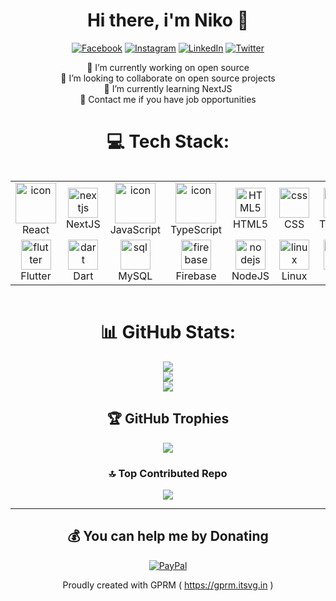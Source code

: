 <div align="center">

# Hi there, i'm Niko 👋
[![Facebook](https://img.shields.io/badge/Facebook-%231877F2.svg?logo=Facebook&logoColor=white)](https://facebook.com/nikohoffren86) [![Instagram](https://img.shields.io/badge/Instagram-%23E4405F.svg?logo=Instagram&logoColor=white)](https://instagram.com/nikohoffren) [![LinkedIn](https://img.shields.io/badge/LinkedIn-%230077B5.svg?logo=linkedin&logoColor=white)](https://linkedin.com/in/nikohoffren) [![Twitter](https://img.shields.io/badge/Twitter-%231DA1F2.svg?logo=Twitter&logoColor=white)](https://twitter.com/nikohoffren86) 

🔭 I’m currently working on open source<br>
👯 I’m looking to collaborate on open source projects<br>
🌱 I’m currently learning NextJS<br>
💬 Contact me if you have job opportunities<br>

# 💻 Tech Stack:
<!--
![CSS3](https://img.shields.io/badge/css3-%231572B6.svg?style=for-the-badge&logo=css3&logoColor=white) ![Dart](https://img.shields.io/badge/dart-%230175C2.svg?style=for-the-badge&logo=dart&logoColor=white) ![HTML5](https://img.shields.io/badge/html5-%23E34F26.svg?style=for-the-badge&logo=html5&logoColor=white) ![JavaScript](https://img.shields.io/badge/javascript-%23323330.svg?style=for-the-badge&logo=javascript&logoColor=%23F7DF1E) ![Markdown](https://img.shields.io/badge/markdown-%23000000.svg?style=for-the-badge&logo=markdown&logoColor=white) ![TypeScript](https://img.shields.io/badge/typescript-%23007ACC.svg?style=for-the-badge&logo=typescript&logoColor=white) ![Ruby](https://img.shields.io/badge/ruby-%23CC342D.svg?style=for-the-badge&logo=ruby&logoColor=white) ![Firebase](https://img.shields.io/badge/firebase-%23039BE5.svg?style=for-the-badge&logo=firebase) ![Google Cloud](https://img.shields.io/badge/Google%20Cloud-%234285F4.svg?style=for-the-badge&logo=google-cloud&logoColor=white) ![Netlify](https://img.shields.io/badge/netlify-%23000000.svg?style=for-the-badge&logo=netlify&logoColor=#00C7B7) ![Flutter](https://img.shields.io/badge/Flutter-%2302569B.svg?style=for-the-badge&logo=Flutter&logoColor=white) ![NPM](https://img.shields.io/badge/NPM-%23000000.svg?style=for-the-badge&logo=npm&logoColor=white) ![NodeJS](https://img.shields.io/badge/node.js-6DA55F?style=for-the-badge&logo=node.js&logoColor=white) ![Next JS](https://img.shields.io/badge/Next-black?style=for-the-badge&logo=next.js&logoColor=white) ![Rails](https://img.shields.io/badge/rails-%23CC0000.svg?style=for-the-badge&logo=ruby-on-rails&logoColor=white) ![React](https://img.shields.io/badge/react-%2320232a.svg?style=for-the-badge&logo=react&logoColor=%2361DAFB) ![ANDROID](https://img.shields.io/badge/android-%2320232a.svg?style=for-the-badge&logo=android&logoColor=%a4c639) ![TailwindCSS](https://img.shields.io/badge/tailwindcss-%2338B2AC.svg?style=for-the-badge&logo=tailwind-css&logoColor=white) ![Webpack](https://img.shields.io/badge/webpack-%238DD6F9.svg?style=for-the-badge&logo=webpack&logoColor=black) ![Apache](https://img.shields.io/badge/apache-%23D42029.svg?style=for-the-badge&logo=apache&logoColor=white) ![MySQL](https://img.shields.io/badge/mysql-%2300f.svg?style=for-the-badge&logo=mysql&logoColor=white) ![SQLite](https://img.shields.io/badge/sqlite-%2307405e.svg?style=for-the-badge&logo=sqlite&logoColor=white) ![MariaDB](https://img.shields.io/badge/MariaDB-003545?style=for-the-badge&logo=mariadb&logoColor=white) 	![Figma](https://img.shields.io/badge/figma-%23F24E1E.svg?style=for-the-badge&logo=figma&logoColor=white) ![Gimp Gnu Image Manipulation Program](https://img.shields.io/badge/Gimp-657D8B?style=for-the-badge&logo=gimp&logoColor=FFFFFF) ![LINUX](https://img.shields.io/badge/Linux-FCC624?style=for-the-badge&logo=linux&logoColor=black) ![ESLint](https://img.shields.io/badge/ESLint-4B3263?style=for-the-badge&logo=eslint&logoColor=white) ![Express.js](https://img.shields.io/badge/express.js-%23404d59.svg?style=for-the-badge&logo=express&logoColor=%2361DAFB) ![Shell Script](https://img.shields.io/badge/shell_script-%23121011.svg?style=for-the-badge&logo=gnu-bash&logoColor=white) ![Java](https://img.shields.io/badge/java-%23ED8B00.svg?style=for-the-badge&logo=java&logoColor=white) ![PHP](https://img.shields.io/badge/php-%23777BB4.svg?style=for-the-badge&logo=php&logoColor=white) ![C#](https://img.shields.io/badge/c%23-%23239120.svg?style=for-the-badge&logo=c-sharp&logoColor=white)
-->

<div style="display: flex; align-items: flex-start; align: center">
<table align="center">
  <tr>
    <td align="center" width="85">
        <img src="https://techstack-generator.vercel.app/react-icon.svg" alt="icon" width="65" height="65" />
      <br>React
    </td>
     <td align="center" width="85">
        <img src="https://skillicons.dev/icons?i=nextjs" width="48" height="48" alt="nextjs" />
      <br>NextJS
    </td>
    <td align="center" width="85">
        <img src="https://techstack-generator.vercel.app/js-icon.svg" alt="icon" width="65" height="65" />
      <br>JavaScript
    </td>
    <td align="center" width="85">
        <img src="https://techstack-generator.vercel.app/ts-icon.svg" alt="icon" width="65" height="65" />
      <br>TypeScript
    </td>
    <td align="center"  width="85">
        <img src="https://skillicons.dev/icons?i=html" width="48" height="48" alt="HTML5" />
      <br>HTML5
    </td>
    <td align="center" width="85">
        <img src="https://skillicons.dev/icons?i=css" width="48" height="48" alt="css" />
      <br>CSS
    </td>
    <td align="center" width="85">
        <img src="https://skillicons.dev/icons?i=tailwind" width="48" height="48" alt="tailwind" />
      <br>Tailwind
    </td>
  </tr>
  <tr>
     <td align="center" width="85">
        <img src="https://skillicons.dev/icons?i=flutter" width="48" height="48" alt="flutter" />
      <br>Flutter
    </td>
     <td align="center" width="85">
        <img src="https://skillicons.dev/icons?i=dart" width="48" height="48" alt="dart" />
      <br>Dart
    </td>
    <td align="center" width="85">
        <img src="https://skillicons.dev/icons?i=mysql" width="48" height="48" alt="sql" />
      <br>MySQL
    </td>
    <td align="center" width="85">
        <img src="https://skillicons.dev/icons?i=firebase" width="48" height="48" alt="firebase" />
      <br>Firebase
    </td>
    <td align="center" width="85">
        <img src="https://skillicons.dev/icons?i=nodejs" width="48" height="48" alt="nodejs" />
      <br>NodeJS
    </td>
    <td align="center" width="85">
        <img src="https://skillicons.dev/icons?i=linux" width="48" height="48" alt="linux" />
      <br>Linux
    </td>
        <td align="center" width="85"> 
        <img src="https://user-images.githubusercontent.com/25181517/192108372-f71d70ac-7ae6-4c0d-8395-51d8870c2ef0.png" width="48" height="48" alt="Git" />
      <br>Git
        </td>
  </tr>
</table>
</div>

# 📊 GitHub Stats:
![](https://github-readme-stats.vercel.app/api?username=nikohoffren&theme=nightowl&hide_border=false&include_all_commits=false&count_private=false)<br/>
![](https://github-readme-streak-stats.herokuapp.com/?user=nikohoffren&theme=nightowl&hide_border=false)<br/>
![](https://github-readme-stats.vercel.app/api/top-langs/?username=nikohoffren&theme=nightowl&hide_border=false&include_all_commits=false&count_private=false&layout=compact)

## 🏆 GitHub Trophies
![](https://github-profile-trophy.vercel.app/?username=nikohoffren&theme=nightowl&no-frame=false&no-bg=false&margin-w=4)

### 🔝 Top Contributed Repo
![](https://github-contributor-stats.vercel.app/api?username=nikohoffren&limit=15&theme=nightowl&combine_all_yearly_contributions=true)

---
<!-- [![](https://visitcount.itsvg.in/api?id=nikohoffren&icon=0&color=0)](https://visitcount.itsvg.in) -->

<!-- <picture> 
     <source media="(prefers-color-scheme: dark)" srcset="https://cal.com/book-with-cal-dark.svg"> 
     <source media="(prefers-color-scheme: light)" srcset="https://cal.com/book-with-cal-light.svg"> 
     <img alt="Contact" src="https://cal.com/book-with-cal-light.svg" height="40"> 
   </picture> -->

  ## 💰 You can help me by Donating
  [![PayPal](https://img.shields.io/badge/PayPal-00457C?style=for-the-badge&logo=paypal&logoColor=white)](https://paypal.me/nikohoffren) 

  
Proudly created with GPRM ( https://gprm.itsvg.in )

</div>

